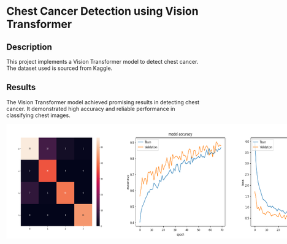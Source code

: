 # Chest Cancer Detection using Vision Transformer

## Description
This project implements a Vision Transformer model to detect chest cancer. The dataset used is sourced from Kaggle.

## Results
The Vision Transformer model achieved promising results in detecting chest cancer. It demonstrated high accuracy and reliable performance in classifying chest images.

<div style="display:flex; justify-content: space-around;">
  <img src="Results/CM.png" alt="Confusion Matrix" width="300" height="300">
  <img src="Results/accuracyplot.png" alt="Accuracy Plot" width="300" height="300">
  <img src="Results/lossplot.png" alt="Loss Plot" width="300" height="300">
</div>
